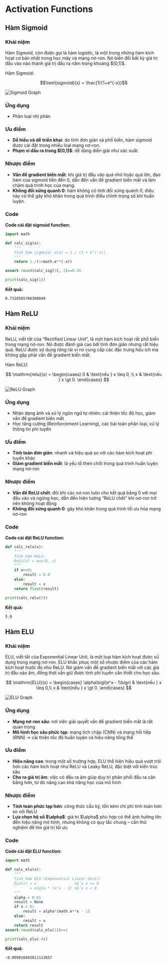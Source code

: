 # Activation Functions

## Hàm Sigmoid

### Khái niệm

Hàm Sigmoid, còn được gọi là hàm logistic, là một trong những hàm kích hoạt cơ bản nhất trong học máy và mạng nơ-ron. Nó biến đổi bất kỳ giá trị đầu vào nào thành giá trị đầu ra nằm trong khoảng \$(0,1)\$.

Hàm Sigmoid:

$$\text{sigmoid}(x) = \frac{1}{1+e^{-x}}$$

![Sigmoid Graph](imgs/sigmoid-graph.png)

### Ứng dụng

* Phân loại nhị phân

### Ưu điểm

* **Dễ hiểu và dễ triển khai**: do tính đơn giản và phổ biến, hàm sigmoid được cài đặt trong nhiều loại mạng nơ-ron.
* **Phạm vi đầu ra trong $\[0,1]\$**: dễ dàng diễn giải như xác suất.

### Nhược điểm

* **Vấn đề gradient biến mất**: khi giá trị đầu vào quá nhỏ hoặc quá lớn, đạo hàm của sigmoid tiến đến 0, dẫn đến vấn đề gradient biến mất và làm chậm quá trình học của mạng.
* **Không đối xứng quanh 0**: hàm không có tính đối xứng quanh 0, điều này có thể gây khó khăn trong quá trình điều chỉnh trọng số khi huấn luyện.

### Code

**Code cài đặt sigmoid function:**

```python
import math

def calc_sig(x):
    """
    Tính hàm sigmoid: σ(x) = 1 / (1 + e^(-x))
    """
    return 1./(1+math.e**(-x))

assert round(calc_sig(3), 2)==0.95

print(calc_sig(1))
```

**Kết quả:**

```
0.7310585786300049
```

## Hàm ReLU

### Khái niệm

ReLU, viết tắt của “Rectified Linear Unit”, là một hàm kích hoạt rất phổ biến trong mạng nơ-ron. Nó được đánh giá cao bởi tính đơn giản nhưng rất hiệu quả. ReLU được sử dụng rộng rãi vì nó cung cấp các đặc trưng hữu ích mà không gặp phải vấn đề gradient biến mất.

Hàm ReLU:

$$
\mathrm{relu}(x) = 
\begin{cases}
0 & \text{nếu } x \leq 0, \\
x & \text{nếu } x \gt 0.
\end{cases}
$$

![ReLU Graph](imgs/relu-graph.png)

### Ứng dụng

* Nhận dạng ảnh và xử lý ngôn ngữ tự nhiên: cải thiện tốc độ học, giảm vấn đề gradient biến mất
* Học tăng cường (Reinforcement Learning), các bài toán phân loại, xử lý thông tin phi tuyến

### Ưu điểm

* **Tính toán đơn giản**: nhanh và hiệu quả so với các hàm kích hoạt phi tuyến khác
* **Giảm gradient biến mất**: là yếu tố then chốt trong quá trình huấn luyện mạng nơ-ron

### Nhược điểm

* **Vấn đề ReLU chết**: đôi khi các nơ-ron luôn cho kết quả bằng 0 với mọi đầu vào và ngừng học, dẫn đến hiện tượng “ReLU chết” khi nơ-ron trở nên không hoạt động
* **Không đối xứng quanh 0**: gây khó khăn trong quá trình tối ưu hóa mạng nơ-ron

### Code

**Code cài đặt ReLU function:**

```python
def calc_relu(x):
    """
    Tính hàm ReLU:
    ReLU(x) = max(0, x)
    """
    if x<=0:
        result = 0.0
    else:
        result = x
    return float(result)

print(calc_relu(5))
```

**Kết quả:**

```
5.0
```

## Hàm ELU

### Khái niệm

ELU, viết tắt của Exponential Linear Unit, là một loại hàm kích hoạt được sử dụng trong mạng nơ-ron. ELU khắc phục một số nhược điểm của các hàm kích hoạt trước đó như ReLU. Nó giảm vấn đề gradient biến mất với các giá trị đầu vào âm, đồng thời vẫn giữ được tính phi tuyến cần thiết cho học sâu.

$$
\mathrm{ELU}(x) =
\begin{cases}
\alpha\bigl(e^x - 1\bigr) & \text{nếu } x \leq 0,\\
x & \text{nếu } x \gt 0.
\end{cases}
$$

![ELU Graph](imgs/elu-graph.png)

### Ứng dụng

* **Mạng nơ-ron sâu**: nơi việc giải quyết vấn đề gradient biến mất là rất quan trọng
* **Mô hình học sâu phức tạp**: mạng tích chập (CNN) và mạng hồi tiếp (RNN) → cải thiện tốc độ huấn luyện và hiệu năng tổng thể

### Ưu điểm

* **Hiệu năng cao**: trong một số trường hợp, ELU thể hiện hiệu quả vượt trội hơn các hàm kích hoạt như ReLU và Leaky ReLU, đặc biệt với kiến trúc sâu
* **Cho ra giá trị âm**: việc có đầu ra âm giúp duy trì phân phối đầu ra cân bằng hơn, từ đó nâng cao khả năng học của mô hình

### Nhược điểm

* **Tính toán phức tạp hơn**: công thức cầu kỳ, tốn kém chi phí tính toán hơn so với ReLU
* **Lựa chọn hệ số \$\alpha\$**: giá trị \$\alpha\$ phù hợp có thể ảnh hưởng lớn đến hiệu năng mô hình, nhưng không có quy tắc chung – cần thử nghiệm để tìm giá trị tối ưu

### Code

**Code cài đặt ELU function:**

```python
import math

def calc_elu(x):
    """
    Tính hàm ELU (Exponential Linear Unit):
    ELU(x) = x                 nếu x >= 0
           = alpha * (e^x - 1) nếu x < 0
    """
    alpha = 0.01
    result = None
    if x < 0:
        result = alpha*(math.e**x - 1)
    else:
        result = x
    return result
assert round(calc_elu(1))==1

print(calc_elu(-4))
```

**Kết quả:**

```
-0.009816843611112657
```
